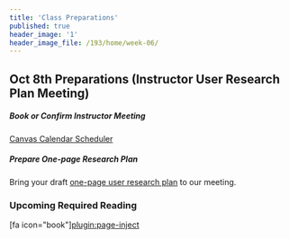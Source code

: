 ```yaml
---
title: 'Class Preparations'
published: true
header_image: '1'
header_image_file: /193/home/week-06/
---
```


## Oct 8th Preparations (Instructor User Research Plan Meeting)

##### Book or Confirm Instructor Meeting
[Canvas Calendar Scheduler](https://canvas.sfu.ca/calendar#view_name=scheduler&view_start=2019-10-08&appointment_group_id=978)

##### Prepare One-page Research Plan
Bring your draft [one-page user research plan](https://www.smashingmagazine.com/2012/01/ux-research-plan-stakeholders-love/) to our meeting.

### Upcoming Required Reading
[fa icon="book"][plugin:page-inject](../../weekly-readings/week-06?template=partials/embedlycardlinkonly)  
